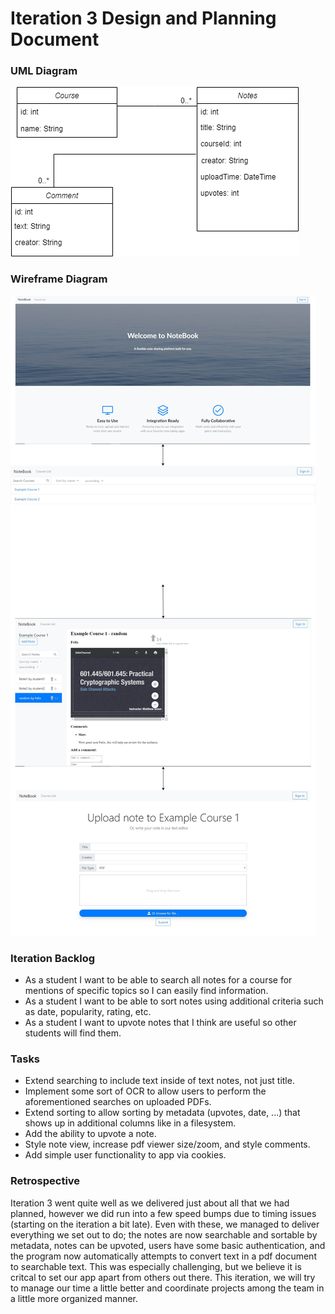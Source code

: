 # Iteration 3 Design and Planning Document

### UML Diagram
![uml](uml2.png)

### Wireframe Diagram
![wire](wire3.png)

### Iteration Backlog
* As a student I want to be able to search all notes for a course for mentions of specific topics so I can easily find information.
* As a student I want to be able to sort notes using additional criteria such as date, popularity, rating, etc.
* As a student I want to upvote notes that I think are useful so other students will find them.

### Tasks
* Extend searching to include text inside of text notes, not just title.
* Implement some sort of OCR to allow users to perform the aforementioned searches on uploaded PDFs.
* Extend sorting to allow sorting by metadata (upvotes, date, ...) that shows up in additional columns like in a filesystem.
* Add the ability to upvote a note.
* Style note view, increase pdf viewer size/zoom, and style comments.
* Add simple user functionality to app via cookies.

### Retrospective
Iteration 3 went quite well as we delivered just about all that we had planned, however we did run into a few speed bumps due to timing issues (starting on the iteration a bit late). Even with these, we managed to deliver everything we set out to do; the notes are now searchable and sortable by metadata, notes can be upvoted, users have some basic authentication, and the program now automatically attempts to convert text in a pdf document to searchable text. This was especially challenging, but we believe it is critcal to set our app apart from others out there. This iteration, we will try to manage our time a little better and coordinate projects among the team in a little more organized manner. 
